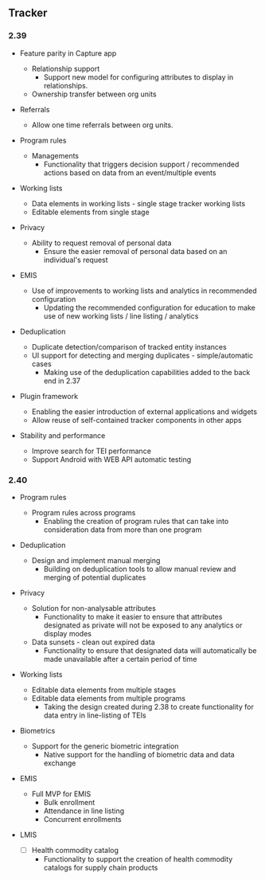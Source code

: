 ## Tracker

### 2.39

-   Feature parity in Capture app

    -   Relationship support
        -   Support new model for configuring attributes to display in relationships.
    -   Ownership transfer between org units

-   Referrals

    -   Allow one time referrals between org units.

-   Program rules

    -   Managements
        -   Functionality that triggers decision support / recommended actions based on data from an event/multiple events

-   Working lists

    -   Data elements in working lists - single stage tracker working lists
    -   Editable elements from single stage

-   Privacy

    -   Ability to request removal of personal data
        -   Ensure the easier removal of personal data based on an individual's request

-   EMIS

    -   Use of improvements to working lists and analytics in recommended configuration
        -   Updating the recommended configuration for education to make use of new working lists / line listing / analytics

-   Deduplication

    -   Duplicate detection/comparison of tracked entity instances
    -   UI support for detecting and merging duplicates - simple/automatic cases
        -   Making use of the deduplication capabilities added to the back end in 2.37

-   Plugin framework

    -   Enabling the easier introduction of external applications and widgets
    -   Allow reuse of self-contained tracker components in other apps

-   Stability and performance

    -   Improve search for TEI performance
    -   Support Android with WEB API automatic testing

### 2.40

-   Program rules
    -   Program rules across programs
        -   Enabling the creation of program rules that can take into consideration data from more than one program
        
-   Deduplication

    -   Design and implement manual merging
        -   Building on deduplication tools to allow manual review and merging of potential duplicates

-   Privacy

    -   Solution for non-analysable attributes
        -   Functionality to make it easier to ensure that attributes designated as private will not be exposed to any analytics or display modes
    -   Data sunsets - clean out expired data
        -   Functionality to ensure that designated data will automatically be made unavailable after a certain period of time

-   Working lists
    
    -   Editable data elements from multiple stages
    -   Editable data elements from multiple programs
        -   Taking the design created during 2.38 to create functionality for data entry in line-listing of TEIs
-   Biometrics

    -   Support for the generic biometric integration
        -   Native support for the handling of biometric data and data exchange


-   EMIS

    -   Full MVP for EMIS
        -   Bulk enrollment
        -   Attendance in line listing
        -   Concurrent enrollments

-   LMIS

    -   [ ] Health commodity catalog
        -   Functionality to support the creation of health commodity catalogs for supply chain products
